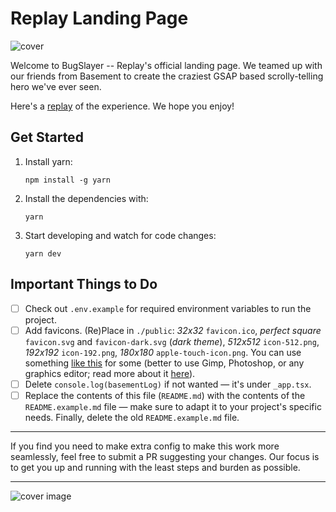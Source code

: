 # Replay Landing Page

![cover](https://replay.io/images/bugslayer.jpeg)

Welcome to BugSlayer -- Replay's official landing page. We teamed up with our friends from Basement to create the craziest GSAP based scrolly-telling hero we've ever seen.

Here's a [replay](https://app.replay.io/recording/cannot-purchase-bugslayer--76c9f375-ccc9-4af9-a431-6e69e5f6e053) of the experience. We hope you enjoy!

## Get Started

1. Install yarn:

   ```
   npm install -g yarn
   ```

2. Install the dependencies with:

   ```
   yarn
   ```

3. Start developing and watch for code changes:

   ```
   yarn dev
   ```

## Important Things to Do

- [ ] Check out `.env.example` for required environment variables to run the project.
- [ ] Add favicons. (Re)Place in `./public`: _32x32_ `favicon.ico`, _perfect square_ `favicon.svg` and `favicon-dark.svg` (_dark theme_), _512x512_ `icon-512.png`, _192x192_ `icon-192.png`, _180x180_ `apple-touch-icon.png`. You can use something [like this](https://realfavicongenerator.net/) for some (better to use Gimp, Photoshop, or any graphics editor; read more about it [here](https://evilmartians.com/chronicles/how-to-favicon-in-2021-six-files-that-fit-most-needs)).
- [ ] Delete `console.log(basementLog)` if not wanted — it's under `_app.tsx`.
- [ ] Replace the contents of this file (`README.md`) with the contents of the `README.example.md` file — make sure to adapt it to your project's specific needs. Finally, delete the old `README.example.md` file.

---

If you find you need to make extra config to make this work more seamlessly, feel free to submit a PR suggesting your changes. Our focus is to get you up and running with the least steps and burden as possible.

---

![cover image](https://github.com/basementstudio/next-typescript/raw/main/public/og-image.png 'We Make Cool Sh*t That Performs')
